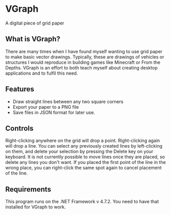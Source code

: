 # VGraph
A digital piece of grid paper

## What is VGraph?
There are many times when I have found myself wanting to use grid paper to make basic vector drawings. Typically, these are drawings of vehicles or structures I would reproduce in building games like Minecraft or From the Depths. VGraph is an effort to both teach myself about creating desktop applications and to fulfil this need.

## Features
* Draw straight lines between any two square corners
* Export your paper to a PNG file
* Save files in JSON format for later use.

## Controls
Right-clicking anywhere on the grid will drop a point. Right-clicking again will drop a line. You can select any previously created lines by left-clicking on them, and delete your selection by pressing the Delete key on your keyboard. It is not currently possible to move lines once they are placed, so delete any lines you don't want. If you placed the first point of the line in the wrong place, you can right-click the same spot again to cancel placement of the line.

## Requirements
This program runs on the .NET Framework v 4.7.2. You need to have that installed for VGraph to work.
